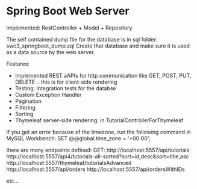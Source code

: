 # Spring Boot Web Server

Implemented: RestController + Model + Repository

The self contained dump file for the database is in sql folder:
swc3_springboot_dump.sql
Create that database and make sure it is used as a data source by the web server.

Features:
- Implemented REST aAPIs for http communication like GET, POST, PUT, DELETE .. this is for client-side rendering
- Testing: Integration tests for the databse
- Custom Exception Handler
- Pagination
- Filtering
- Sorting
- Thymeleaf server-side rendering: in TutorialControllerForThymeleaf

If you get an error because of the timezone, run the following command in MySQL Workbench:
SET @@global.time_zone = '+00:00';

there are many endpoints defined:
GET:
http://localhost:5557/api/tutorials
http://localhost:5557/api4/tutorials-all-sorted?sort=id,desc&sort=title,asc
http://localhost:5557/thymeleaf/tutorialsAdvanced
http://localhost:5557/api/orders
http://localhost:5557/api/ordersWithIDs

etc...
